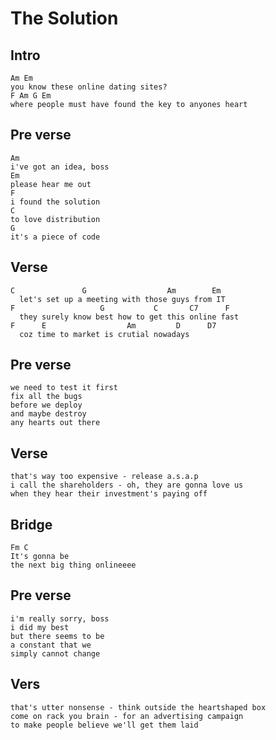 # The Solution

## Intro
	Am Em
	you know these online dating sites?
	F Am G Em
	where people must have found the key to anyones heart

## Pre verse
	Am
	i've got an idea, boss
	Em
	please hear me out
	F
	i found the solution
	C
	to love distribution
	G
	it's a piece of code

## Verse
	C               G                  Am        Em
	  let's set up a meeting with those guys from IT
	F                   G           C       C7      F
	  they surely know best how to get this online fast
	F      E                  Am         D      D7
	  coz time to market is crutial nowadays

## Pre verse
	we need to test it first
	fix all the bugs
	before we deploy
	and maybe destroy
	any hearts out there

## Verse
	that's way too expensive - release a.s.a.p
	i call the shareholders - oh, they are gonna love us
	when they hear their investment's paying off

## Bridge
	Fm C
	It's gonna be
	the next big thing onlineeee

## Pre verse

	i'm really sorry, boss
	i did my best
	but there seems to be
	a constant that we
	simply cannot change

## Vers
	that's utter nonsense - think outside the heartshaped box
	come on rack you brain - for an advertising campaign
	to make people believe we'll get them laid

